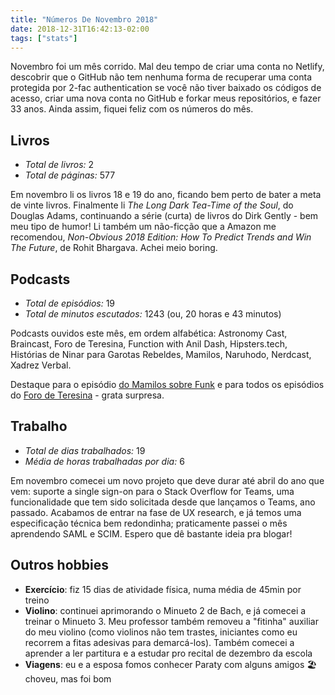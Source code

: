 ```yaml
---
title: "Números De Novembro 2018"
date: 2018-12-31T16:42:13-02:00
tags: ["stats"]
---
```


Novembro foi um mês corrido. Mal deu tempo de criar uma conta no Netlify, descobrir que o GitHub não tem nenhuma forma de recuperar uma conta protegida por 2-fac authentication se você não tiver baixado os códigos de acesso, criar uma nova conta no GitHub e forkar meus repositórios, e fazer 33 anos. Ainda assim, fiquei feliz com os números do mês.

## Livros
- *Total de livros:* 2
- *Total de páginas:* 577

Em novembro li os livros 18 e 19 do ano, ficando bem perto de bater a meta de vinte livros. Finalmente li *The Long Dark Tea-Time of the Soul*, do Douglas Adams, continuando a série (curta) de livros do Dirk Gently - bem meu tipo de humor! Li também um não-ficção que a Amazon me recomendou, *Non-Obvious 2018 Edition: How To Predict Trends and Win The Future*, de Rohit Bhargava. Achei meio boring.

## Podcasts
- *Total de episódios:* 19
- *Total de minutos escutados:* 1243 (ou, 20 horas e 43 minutos)

Podcasts ouvidos este mês, em ordem alfabética: Astronomy Cast, Braincast, Foro de Teresina, Function with Anil Dash, Hipsters.tech, Histórias de Ninar para Garotas Rebeldes, Mamilos, Naruhodo, Nerdcast,  Xadrez Verbal.

Destaque para o episódio [do Mamilos sobre Funk](https://www.b9.com.br/99334/mamilos-170-vou-passar-cerol-na-mao/) e para todos os episódios do [Foro de Teresina](https://piaui.folha.uol.com.br/radio-piaui/foro-de-teresina/) - grata surpresa.

## Trabalho
- *Total de dias trabalhados:* 19
- *Média de horas trabalhadas por dia:* 6

Em novembro comecei um novo projeto que deve durar até abril do ano que vem: suporte a single sign-on para o Stack Overflow for Teams, uma funcionalidade que tem sido solicitada desde que lançamos o Teams, ano passado. Acabamos de entrar na fase de UX research, e já temos uma especificação técnica bem redondinha; praticamente passei o mês aprendendo SAML e SCIM. Espero que dê bastante ideia pra blogar!

## Outros hobbies
- **Exercício**: fiz 15 dias de atividade física, numa média de 45min por treino
- **Violino**: continuei aprimorando o Minueto 2 de Bach, e já comecei a treinar o Minueto 3. Meu professor também removeu a "fitinha" auxiliar do meu violino (como violinos não tem trastes, iniciantes como eu recorrem a fitas adesivas para demarcá-los). Também comecei a aprender a ler partitura e a estudar pro recital de dezembro da escola
- **Viagens**: eu e a esposa fomos conhecer Paraty com alguns amigos 🏖 choveu, mas foi bom